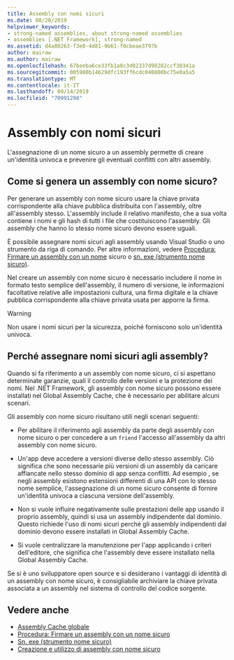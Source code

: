 ```yaml
---
title: Assembly con nomi sicuri
ms.date: 08/20/2019
helpviewer_keywords:
- strong-named assemblies, about strong-named assemblies
- assemblies [.NET Framework], strong-named
ms.assetid: d4a80263-f3e0-4d81-9b61-f0cbeae3797b
author: mairaw
ms.author: mairaw
ms.openlocfilehash: 67beeba6ce33fb1a8c3d02337d98282ccf30341a
ms.sourcegitcommit: 005980b14629dfc193ff6cdc040800bc75e0a5a5
ms.translationtype: MT
ms.contentlocale: it-IT
ms.lasthandoff: 09/14/2019
ms.locfileid: "70991298"
---
```

# <a name="strong-named-assemblies"></a>Assembly con nomi sicuri

L'assegnazione di un nome sicuro a un assembly permette di creare un'identità univoca e prevenire gli eventuali conflitti con altri assembly.

## <a name="what-makes-a-strong-named-assembly"></a>Come si genera un assembly con nome sicuro?

Per generare un assembly con nome sicuro usare la chiave privata corrispondente alla chiave pubblica distribuita con l'assembly, oltre all'assembly stesso. L'assembly include il relativo manifesto, che a sua volta contiene i nomi e gli hash di tutti i file che costituiscono l'assembly. Gli assembly che hanno lo stesso nome sicuro devono essere uguali.

È possibile assegnare nomi sicuri agli assembly usando Visual Studio o uno strumento da riga di comando. Per altre informazioni, vedere [Procedura: Firmare un assembly con un nome](sign-strong-name.md) sicuro o [sn. exe (strumento nome sicuro)](../../framework/tools/sn-exe-strong-name-tool.md).

Nel creare un assembly con nome sicuro è necessario includere il nome in formato testo semplice dell'assembly, il numero di versione, le informazioni facoltative relative alle impostazioni cultura, una firma digitale e la chiave pubblica corrispondente alla chiave privata usata per apporre la firma.

> [!WARNING]
> Non usare i nomi sicuri per la sicurezza, poiché forniscono solo un'identità univoca.

## <a name="why-strong-name-your-assemblies"></a>Perché assegnare nomi sicuri agli assembly?

Quando si fa riferimento a un assembly con nome sicuro, ci si aspettano determinate garanzie, quali il controllo delle versioni e la protezione dei nomi. Nel .NET Framework, gli assembly con nome sicuro possono essere installati nel Global Assembly Cache, che è necessario per abilitare alcuni scenari.

Gli assembly con nome sicuro risultano utili negli scenari seguenti:

- Per abilitare il riferimento agli assembly da parte degli assembly con nome sicuro o per concedere a un `friend` l'accesso all'assembly da altri assembly con nome sicuro.

- Un'app deve accedere a versioni diverse dello stesso assembly. Ciò significa che sono necessarie più versioni di un assembly da caricare affiancate nello stesso dominio di app senza conflitti. Ad esempio , se negli assembly esistono estensioni differenti di una API con lo stesso nome semplice, l'assegnazione di un nome sicuro consente di fornire un'identità univoca a ciascuna versione dell'assembly.

- Non si vuole influire negativamente sulle prestazioni delle app usando il proprio assembly, quindi si usa un assembly indipendente dal dominio. Questo richiede l'uso di nomi sicuri perché gli assembly indipendenti dal dominio devono essere installati in Global Assembly Cache.

- Si vuole centralizzare la manutenzione per l'app applicando i criteri dell'editore, che significa che l'assembly deve essere installato nella Global Assembly Cache.

Se si è uno sviluppatore open source e si desiderano i vantaggi di identità di un assembly con nome sicuro, è consigliabile archiviare la chiave privata associata a un assembly nel sistema di controllo del codice sorgente.

## <a name="see-also"></a>Vedere anche

- [Assembly Cache globale](../../framework/app-domains/gac.md)
- [Procedura: Firmare un assembly con un nome sicuro](sign-strong-name.md)
- [Sn. exe (strumento nome sicuro)](../../framework/tools/sn-exe-strong-name-tool.md)
- [Creazione e utilizzo di assembly con nome sicuro](create-use-strong-named.md)
